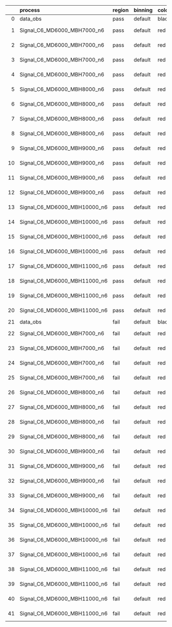 |    | process                      | region   | binning   | color   | process_type   |   scale | variation   | source_filename                                                       | source_histname    | alias                        | title     |   combine_idx |     lnN |   shapes | syst_type   | direction   | variation_alias   |
|---:|:-----------------------------|:---------|:----------|:--------|:---------------|--------:|:------------|:----------------------------------------------------------------------|:-------------------|:-----------------------------|:----------|--------------:|--------:|---------:|:------------|:------------|:------------------|
|  0 | data_obs                     | pass     | default   | black   | DATA           |       1 | nominal     | ./histograms_for_2DAlphabet_v18//BH_Data.root                         | hpass              | Data                         | Data      |           nan | nan     |      nan | nan         | nan         | nan               |
|  1 | Signal_C6_MD6000_MBH7000_n6  | pass     | default   | red     | SIGNAL         |       1 | lumi        | ./histograms_for_2DAlphabet_v18//BH_Signal_C6_MD6000_MBH7000_n6.root  | hpass              | Signal_C6_MD6000_MBH7000_n6  | BH signal |           nan |   1.016 |      nan | lnN         | nan         | nan               |
|  2 | Signal_C6_MD6000_MBH7000_n6  | pass     | default   | red     | SIGNAL         |       1 | SVM         | ./histograms_for_2DAlphabet_v18//BH_Signal_C6_MD6000_MBH7000_n6.root  | hpass_SVMsyst_up   | Signal_C6_MD6000_MBH7000_n6  | BH signal |           nan | nan     |        1 | shapes      | Up          | SVMsyst           |
|  3 | Signal_C6_MD6000_MBH7000_n6  | pass     | default   | red     | SIGNAL         |       1 | SVM         | ./histograms_for_2DAlphabet_v18//BH_Signal_C6_MD6000_MBH7000_n6.root  | hpass_SVMsyst_down | Signal_C6_MD6000_MBH7000_n6  | BH signal |           nan | nan     |        1 | shapes      | Down        | SVMsyst           |
|  4 | Signal_C6_MD6000_MBH7000_n6  | pass     | default   | red     | SIGNAL         |       1 | nominal     | ./histograms_for_2DAlphabet_v18//BH_Signal_C6_MD6000_MBH7000_n6.root  | hpass              | Signal_C6_MD6000_MBH7000_n6  | BH signal |           nan | nan     |      nan | nan         | nan         | nan               |
|  5 | Signal_C6_MD6000_MBH8000_n6  | pass     | default   | red     | SIGNAL         |       1 | lumi        | ./histograms_for_2DAlphabet_v18//BH_Signal_C6_MD6000_MBH8000_n6.root  | hpass              | Signal_C6_MD6000_MBH8000_n6  | BH signal |           nan |   1.016 |      nan | lnN         | nan         | nan               |
|  6 | Signal_C6_MD6000_MBH8000_n6  | pass     | default   | red     | SIGNAL         |       1 | SVM         | ./histograms_for_2DAlphabet_v18//BH_Signal_C6_MD6000_MBH8000_n6.root  | hpass_SVMsyst_up   | Signal_C6_MD6000_MBH8000_n6  | BH signal |           nan | nan     |        1 | shapes      | Up          | SVMsyst           |
|  7 | Signal_C6_MD6000_MBH8000_n6  | pass     | default   | red     | SIGNAL         |       1 | SVM         | ./histograms_for_2DAlphabet_v18//BH_Signal_C6_MD6000_MBH8000_n6.root  | hpass_SVMsyst_down | Signal_C6_MD6000_MBH8000_n6  | BH signal |           nan | nan     |        1 | shapes      | Down        | SVMsyst           |
|  8 | Signal_C6_MD6000_MBH8000_n6  | pass     | default   | red     | SIGNAL         |       1 | nominal     | ./histograms_for_2DAlphabet_v18//BH_Signal_C6_MD6000_MBH8000_n6.root  | hpass              | Signal_C6_MD6000_MBH8000_n6  | BH signal |           nan | nan     |      nan | nan         | nan         | nan               |
|  9 | Signal_C6_MD6000_MBH9000_n6  | pass     | default   | red     | SIGNAL         |       1 | lumi        | ./histograms_for_2DAlphabet_v18//BH_Signal_C6_MD6000_MBH9000_n6.root  | hpass              | Signal_C6_MD6000_MBH9000_n6  | BH signal |           nan |   1.016 |      nan | lnN         | nan         | nan               |
| 10 | Signal_C6_MD6000_MBH9000_n6  | pass     | default   | red     | SIGNAL         |       1 | SVM         | ./histograms_for_2DAlphabet_v18//BH_Signal_C6_MD6000_MBH9000_n6.root  | hpass_SVMsyst_up   | Signal_C6_MD6000_MBH9000_n6  | BH signal |           nan | nan     |        1 | shapes      | Up          | SVMsyst           |
| 11 | Signal_C6_MD6000_MBH9000_n6  | pass     | default   | red     | SIGNAL         |       1 | SVM         | ./histograms_for_2DAlphabet_v18//BH_Signal_C6_MD6000_MBH9000_n6.root  | hpass_SVMsyst_down | Signal_C6_MD6000_MBH9000_n6  | BH signal |           nan | nan     |        1 | shapes      | Down        | SVMsyst           |
| 12 | Signal_C6_MD6000_MBH9000_n6  | pass     | default   | red     | SIGNAL         |       1 | nominal     | ./histograms_for_2DAlphabet_v18//BH_Signal_C6_MD6000_MBH9000_n6.root  | hpass              | Signal_C6_MD6000_MBH9000_n6  | BH signal |           nan | nan     |      nan | nan         | nan         | nan               |
| 13 | Signal_C6_MD6000_MBH10000_n6 | pass     | default   | red     | SIGNAL         |       1 | lumi        | ./histograms_for_2DAlphabet_v18//BH_Signal_C6_MD6000_MBH10000_n6.root | hpass              | Signal_C6_MD6000_MBH10000_n6 | BH signal |           nan |   1.016 |      nan | lnN         | nan         | nan               |
| 14 | Signal_C6_MD6000_MBH10000_n6 | pass     | default   | red     | SIGNAL         |       1 | SVM         | ./histograms_for_2DAlphabet_v18//BH_Signal_C6_MD6000_MBH10000_n6.root | hpass_SVMsyst_up   | Signal_C6_MD6000_MBH10000_n6 | BH signal |           nan | nan     |        1 | shapes      | Up          | SVMsyst           |
| 15 | Signal_C6_MD6000_MBH10000_n6 | pass     | default   | red     | SIGNAL         |       1 | SVM         | ./histograms_for_2DAlphabet_v18//BH_Signal_C6_MD6000_MBH10000_n6.root | hpass_SVMsyst_down | Signal_C6_MD6000_MBH10000_n6 | BH signal |           nan | nan     |        1 | shapes      | Down        | SVMsyst           |
| 16 | Signal_C6_MD6000_MBH10000_n6 | pass     | default   | red     | SIGNAL         |       1 | nominal     | ./histograms_for_2DAlphabet_v18//BH_Signal_C6_MD6000_MBH10000_n6.root | hpass              | Signal_C6_MD6000_MBH10000_n6 | BH signal |           nan | nan     |      nan | nan         | nan         | nan               |
| 17 | Signal_C6_MD6000_MBH11000_n6 | pass     | default   | red     | SIGNAL         |       1 | lumi        | ./histograms_for_2DAlphabet_v18//BH_Signal_C6_MD6000_MBH11000_n6.root | hpass              | Signal_C6_MD6000_MBH11000_n6 | BH signal |           nan |   1.016 |      nan | lnN         | nan         | nan               |
| 18 | Signal_C6_MD6000_MBH11000_n6 | pass     | default   | red     | SIGNAL         |       1 | SVM         | ./histograms_for_2DAlphabet_v18//BH_Signal_C6_MD6000_MBH11000_n6.root | hpass_SVMsyst_up   | Signal_C6_MD6000_MBH11000_n6 | BH signal |           nan | nan     |        1 | shapes      | Up          | SVMsyst           |
| 19 | Signal_C6_MD6000_MBH11000_n6 | pass     | default   | red     | SIGNAL         |       1 | SVM         | ./histograms_for_2DAlphabet_v18//BH_Signal_C6_MD6000_MBH11000_n6.root | hpass_SVMsyst_down | Signal_C6_MD6000_MBH11000_n6 | BH signal |           nan | nan     |        1 | shapes      | Down        | SVMsyst           |
| 20 | Signal_C6_MD6000_MBH11000_n6 | pass     | default   | red     | SIGNAL         |       1 | nominal     | ./histograms_for_2DAlphabet_v18//BH_Signal_C6_MD6000_MBH11000_n6.root | hpass              | Signal_C6_MD6000_MBH11000_n6 | BH signal |           nan | nan     |      nan | nan         | nan         | nan               |
| 21 | data_obs                     | fail     | default   | black   | DATA           |       1 | nominal     | ./histograms_for_2DAlphabet_v18//BH_Data.root                         | hfail              | Data                         | Data      |           nan | nan     |      nan | nan         | nan         | nan               |
| 22 | Signal_C6_MD6000_MBH7000_n6  | fail     | default   | red     | SIGNAL         |       1 | lumi        | ./histograms_for_2DAlphabet_v18//BH_Signal_C6_MD6000_MBH7000_n6.root  | hfail              | Signal_C6_MD6000_MBH7000_n6  | BH signal |           nan |   1.016 |      nan | lnN         | nan         | nan               |
| 23 | Signal_C6_MD6000_MBH7000_n6  | fail     | default   | red     | SIGNAL         |       1 | SVM         | ./histograms_for_2DAlphabet_v18//BH_Signal_C6_MD6000_MBH7000_n6.root  | hfail_SVMsyst_up   | Signal_C6_MD6000_MBH7000_n6  | BH signal |           nan | nan     |        1 | shapes      | Up          | SVMsyst           |
| 24 | Signal_C6_MD6000_MBH7000_n6  | fail     | default   | red     | SIGNAL         |       1 | SVM         | ./histograms_for_2DAlphabet_v18//BH_Signal_C6_MD6000_MBH7000_n6.root  | hfail_SVMsyst_down | Signal_C6_MD6000_MBH7000_n6  | BH signal |           nan | nan     |        1 | shapes      | Down        | SVMsyst           |
| 25 | Signal_C6_MD6000_MBH7000_n6  | fail     | default   | red     | SIGNAL         |       1 | nominal     | ./histograms_for_2DAlphabet_v18//BH_Signal_C6_MD6000_MBH7000_n6.root  | hfail              | Signal_C6_MD6000_MBH7000_n6  | BH signal |           nan | nan     |      nan | nan         | nan         | nan               |
| 26 | Signal_C6_MD6000_MBH8000_n6  | fail     | default   | red     | SIGNAL         |       1 | lumi        | ./histograms_for_2DAlphabet_v18//BH_Signal_C6_MD6000_MBH8000_n6.root  | hfail              | Signal_C6_MD6000_MBH8000_n6  | BH signal |           nan |   1.016 |      nan | lnN         | nan         | nan               |
| 27 | Signal_C6_MD6000_MBH8000_n6  | fail     | default   | red     | SIGNAL         |       1 | SVM         | ./histograms_for_2DAlphabet_v18//BH_Signal_C6_MD6000_MBH8000_n6.root  | hfail_SVMsyst_up   | Signal_C6_MD6000_MBH8000_n6  | BH signal |           nan | nan     |        1 | shapes      | Up          | SVMsyst           |
| 28 | Signal_C6_MD6000_MBH8000_n6  | fail     | default   | red     | SIGNAL         |       1 | SVM         | ./histograms_for_2DAlphabet_v18//BH_Signal_C6_MD6000_MBH8000_n6.root  | hfail_SVMsyst_down | Signal_C6_MD6000_MBH8000_n6  | BH signal |           nan | nan     |        1 | shapes      | Down        | SVMsyst           |
| 29 | Signal_C6_MD6000_MBH8000_n6  | fail     | default   | red     | SIGNAL         |       1 | nominal     | ./histograms_for_2DAlphabet_v18//BH_Signal_C6_MD6000_MBH8000_n6.root  | hfail              | Signal_C6_MD6000_MBH8000_n6  | BH signal |           nan | nan     |      nan | nan         | nan         | nan               |
| 30 | Signal_C6_MD6000_MBH9000_n6  | fail     | default   | red     | SIGNAL         |       1 | lumi        | ./histograms_for_2DAlphabet_v18//BH_Signal_C6_MD6000_MBH9000_n6.root  | hfail              | Signal_C6_MD6000_MBH9000_n6  | BH signal |           nan |   1.016 |      nan | lnN         | nan         | nan               |
| 31 | Signal_C6_MD6000_MBH9000_n6  | fail     | default   | red     | SIGNAL         |       1 | SVM         | ./histograms_for_2DAlphabet_v18//BH_Signal_C6_MD6000_MBH9000_n6.root  | hfail_SVMsyst_up   | Signal_C6_MD6000_MBH9000_n6  | BH signal |           nan | nan     |        1 | shapes      | Up          | SVMsyst           |
| 32 | Signal_C6_MD6000_MBH9000_n6  | fail     | default   | red     | SIGNAL         |       1 | SVM         | ./histograms_for_2DAlphabet_v18//BH_Signal_C6_MD6000_MBH9000_n6.root  | hfail_SVMsyst_down | Signal_C6_MD6000_MBH9000_n6  | BH signal |           nan | nan     |        1 | shapes      | Down        | SVMsyst           |
| 33 | Signal_C6_MD6000_MBH9000_n6  | fail     | default   | red     | SIGNAL         |       1 | nominal     | ./histograms_for_2DAlphabet_v18//BH_Signal_C6_MD6000_MBH9000_n6.root  | hfail              | Signal_C6_MD6000_MBH9000_n6  | BH signal |           nan | nan     |      nan | nan         | nan         | nan               |
| 34 | Signal_C6_MD6000_MBH10000_n6 | fail     | default   | red     | SIGNAL         |       1 | lumi        | ./histograms_for_2DAlphabet_v18//BH_Signal_C6_MD6000_MBH10000_n6.root | hfail              | Signal_C6_MD6000_MBH10000_n6 | BH signal |           nan |   1.016 |      nan | lnN         | nan         | nan               |
| 35 | Signal_C6_MD6000_MBH10000_n6 | fail     | default   | red     | SIGNAL         |       1 | SVM         | ./histograms_for_2DAlphabet_v18//BH_Signal_C6_MD6000_MBH10000_n6.root | hfail_SVMsyst_up   | Signal_C6_MD6000_MBH10000_n6 | BH signal |           nan | nan     |        1 | shapes      | Up          | SVMsyst           |
| 36 | Signal_C6_MD6000_MBH10000_n6 | fail     | default   | red     | SIGNAL         |       1 | SVM         | ./histograms_for_2DAlphabet_v18//BH_Signal_C6_MD6000_MBH10000_n6.root | hfail_SVMsyst_down | Signal_C6_MD6000_MBH10000_n6 | BH signal |           nan | nan     |        1 | shapes      | Down        | SVMsyst           |
| 37 | Signal_C6_MD6000_MBH10000_n6 | fail     | default   | red     | SIGNAL         |       1 | nominal     | ./histograms_for_2DAlphabet_v18//BH_Signal_C6_MD6000_MBH10000_n6.root | hfail              | Signal_C6_MD6000_MBH10000_n6 | BH signal |           nan | nan     |      nan | nan         | nan         | nan               |
| 38 | Signal_C6_MD6000_MBH11000_n6 | fail     | default   | red     | SIGNAL         |       1 | lumi        | ./histograms_for_2DAlphabet_v18//BH_Signal_C6_MD6000_MBH11000_n6.root | hfail              | Signal_C6_MD6000_MBH11000_n6 | BH signal |           nan |   1.016 |      nan | lnN         | nan         | nan               |
| 39 | Signal_C6_MD6000_MBH11000_n6 | fail     | default   | red     | SIGNAL         |       1 | SVM         | ./histograms_for_2DAlphabet_v18//BH_Signal_C6_MD6000_MBH11000_n6.root | hfail_SVMsyst_up   | Signal_C6_MD6000_MBH11000_n6 | BH signal |           nan | nan     |        1 | shapes      | Up          | SVMsyst           |
| 40 | Signal_C6_MD6000_MBH11000_n6 | fail     | default   | red     | SIGNAL         |       1 | SVM         | ./histograms_for_2DAlphabet_v18//BH_Signal_C6_MD6000_MBH11000_n6.root | hfail_SVMsyst_down | Signal_C6_MD6000_MBH11000_n6 | BH signal |           nan | nan     |        1 | shapes      | Down        | SVMsyst           |
| 41 | Signal_C6_MD6000_MBH11000_n6 | fail     | default   | red     | SIGNAL         |       1 | nominal     | ./histograms_for_2DAlphabet_v18//BH_Signal_C6_MD6000_MBH11000_n6.root | hfail              | Signal_C6_MD6000_MBH11000_n6 | BH signal |           nan | nan     |      nan | nan         | nan         | nan               |
